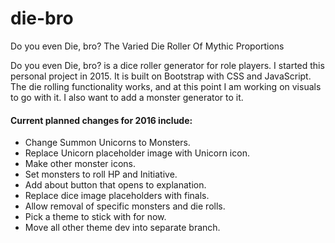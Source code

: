 # die-bro
Do you even Die, bro? The Varied Die Roller Of Mythic Proportions

<p>Do you even Die, bro? is a dice roller generator for role players. I started this personal project in 2015. It is built on Bootstrap with CSS and JavaScript. The die rolling functionality works, and at this point I am working on visuals to go with it. I also want to add a monster generator to it.</p>

#### Current planned changes for 2016 include:
* Change Summon Unicorns to Monsters.
* Replace Unicorn placeholder image with Unicorn icon.
* Make other monster icons.
* Set monsters to roll HP and Initiative.
* Add about button that opens to explanation.
* Replace dice image placeholders with finals.
* Allow removal of specific monsters and die rolls.
* Pick a theme to stick with for now. 
* Move all other theme dev into separate branch.


